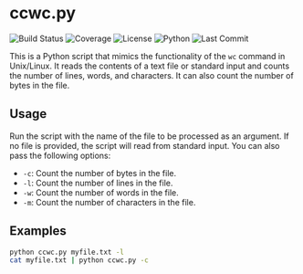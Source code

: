 # ccwc.py

![Build Status](https://img.shields.io/travis/reuben-haug/wc_clone/main)
![Coverage](https://img.shields.io/codecov/c/github/reuben-haug/wc_clone)
![License](https://img.shields.io/github/license/reuben-haug/wc_clone)
![Python](https://img.shields.io/badge/python-v3.6+-blue.svg)
![Last Commit](https://img.shields.io/github/last-commit/reuben-haug/ccwc)


This is a Python script that mimics the functionality of the `wc` command in Unix/Linux. It reads the contents of a text file or standard input and counts the number of lines, words, and characters. It can also count the number of bytes in the file.

## Usage

Run the script with the name of the file to be processed as an argument. If no file is provided, the script will read from standard input. You can also pass the following options:

- `-c`: Count the number of bytes in the file.
- `-l`: Count the number of lines in the file.
- `-w`: Count the number of words in the file.
- `-m`: Count the number of characters in the file.

## Examples

```bash
python ccwc.py myfile.txt -l
cat myfile.txt | python ccwc.py -c